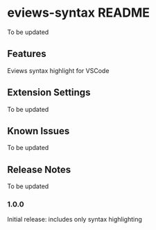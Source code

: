 # eviews-syntax README

To be updated

## Features

Eviews syntax highlight for VSCode

## Extension Settings

To be updated

## Known Issues

To be updated

## Release Notes

To be updated

### 1.0.0

Initial release: includes only syntax highlighting

